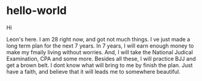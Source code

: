 # hello-world

Hi

Leon's here. I am 28 right now, and got not much things. I ve just made a long term plan for the next 7 years. In 7 years, I will earn enough money to make my fmaily living without worries. And, I will take the National Judical Examination, CPA and some more. Besides all these, I will practice BJJ and get a brown belt. I dont know what will bring to me by finish the plan. Just have a faith, and believe that it will leads me to somewhere beautiful. 
